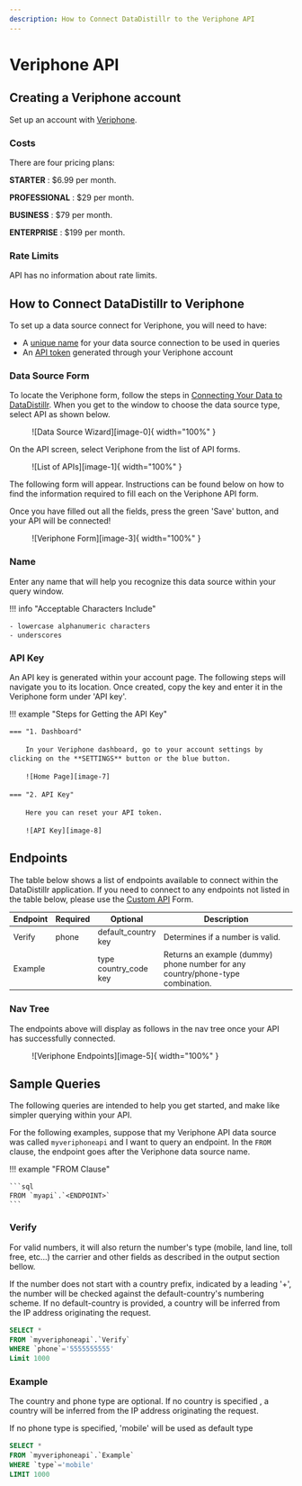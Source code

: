 ```yaml
---
description: How to Connect DataDistillr to the Veriphone API
---
```


# Veriphone API

## Creating a Veriphone account
Set up an account with [Veriphone](https://veriphone.io/#page-top).

### Costs
There are four pricing plans:

**STARTER**
: $6.99 per month.

**PROFESSIONAL**
: $29 per month.

**BUSINESS**
: $79 per month.

**ENTERPRISE**
: $199 per month.


### Rate Limits
API has no information about rate limits.

## How to Connect DataDistillr to Veriphone
To set up a data source connect for Veriphone, you will need to have:

- A [unique name](#name) for your data source connection to be used in queries
- An [API token](#api-key) generated through your Veriphone account

### Data Source Form
To locate the Veriphone form, follow the steps in [Connecting Your Data to DataDistillr](../../). When you get to the window to choose the data source type, select API as shown below.

<figure markdown>
  ![Data Source Wizard][image-0]{ width="100%" }
</figure>


On the API screen, select Veriphone from the list of API forms.

<figure markdown>
  ![List of APIs][image-1]{ width="100%" }
</figure>



The following form will appear. Instructions can be found below on how to find the information required to fill each on the Veriphone API form.

Once you have filled out all the fields, press the green 'Save' button, and your API will be connected!

<figure markdown>
  ![Veriphone Form][image-3]{ width="100%" }
</figure>

### Name
Enter any name that will help you recognize this data source within your query window.

!!! info "Acceptable Characters Include"

    - lowercase alphanumeric characters
    - underscores


### API Key
An API key is generated within your account page. The following steps will navigate you to its location. Once created, copy the key and enter it in the Veriphone form under 'API key'.

!!! example "Steps for Getting the API Key"

    === "1. Dashboard"

        In your Veriphone dashboard, go to your account settings by clicking on the **SETTINGS** button or the blue button.
    
        ![Home Page][image-7]

    === "2. API Key"

        Here you can reset your API token.    

        ![API Key][image-8]
        



## Endpoints
The table below shows a list of endpoints available to connect within the DataDistillr application. If you need to connect to any endpoints not listed in the table below, please use the [Custom API](../../) Form.

| Endpoint | Required | Optional                    | Description                                                                     |
|----------|----------|-----------------------------|---------------------------------------------------------------------------------|
| Verify   | phone    | default_country<br>key      | Determines if a number is valid.                                                |
| Example  |          | type<br>country_code<br>key | Returns an example (dummy) phone number for any country/phone-type combination. |


### Nav Tree
The endpoints above will display as follows in the nav tree once your API has successfully connected.

<figure markdown>
  ![Veriphone Endpoints][image-5]{ width="100%" }
</figure>

## Sample Queries
The following queries are intended to help you get started, and make like simpler querying within your API.

For the following examples, suppose that my Veriphone API data source was called `myveriphoneapi` and I want to query an endpoint. In the `FROM` clause, the endpoint goes after the Veriphone data source name.

!!! example "FROM Clause"

    ```sql
    FROM `myapi`.`<ENDPOINT>`
    ```


### Verify
For valid numbers, it will also return the number's type (mobile, land line, toll free, etc...) the carrier and other fields as described in the output section bellow.

If the number does not start with a country prefix, indicated by a leading '+', the number will be checked against the default-country's numbering scheme. If no default-country is provided, a country will be inferred from the IP address originating the request.

```sql
SELECT * 
FROM `myveriphoneapi`.`Verify`
WHERE `phone`='5555555555'
Limit 1000
```

### Example
The country and phone type are optional. If no country is specified , a country will be inferred from the IP address originating the request.

If no phone type is specified, 'mobile' will be used as default type

```sql
SELECT * 
FROM `myveriphoneapi`.`Example`
WHERE `type`='mobile'
LIMIT 1000
```


[image-0]: ../../img/api/data-source-wizard-api-light.png
[image-1]: ../../img/api/veriphone/choose-form-veriphone-light.png
[image-2]: ../../img/api/veriphone/choose-form-veriphone-dark.png
[image-3]: ../../img/api/veriphone/veriphone-form-light.png
[image-4]: ../../img/api/veriphone/veriphone-form-dark.png
[image-5]: ../../img/api/veriphone/veriphone-nav-tree-light.png
[image-6]: ../../img/api/veriphone/veriphone-nav-tree-dark.png
[image-7]: ../../img/api/veriphone/veriphone-dashboard.png
[image-8]: ../../img/api/veriphone/veriphone-settings-censored.png
